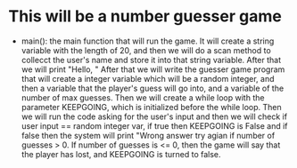 # This will be a number guesser game

* main(): the main function that will run the game. It will create a string variable with the length of 20, and then we will do a scan method to collecct the user's name and store it into that string variable. After that we will print "Hello, <name>"
	After that we will write the guesser game program that will create a integer variable which will be a random integer, and then a variable that the player's guess will go into, and a variable of the number of max guesses.
	Then we will create a while loop with the parameter KEEPGOING, which is initialized before the while loop. Then we will run the code asking for the user's input and then we will check if user input == random integer var, if true then KEEPGOING is False and if false then the system will print "Wrong answer try agian if number of guesses > 0. If number of guesses is <= 0, then the game will say that the player has lost, and KEEPGOING is turned to false.

